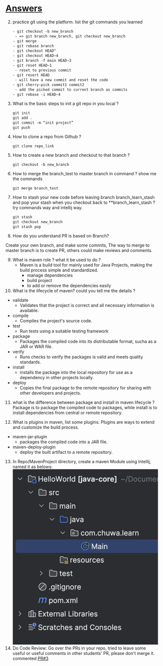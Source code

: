 # [Answers](#Answer)
2. practice git using the platform. list the git commands you learned
    ```
   - git checkout -b new_branch
     - => git branch new_branch, git checkout new_branch
   - git merge
   - git rebase branch
   - git checkout HEAD^
   - git checkout HEAD~4
   - git branch -f main HEAD~3
   - git reset HEAD~1 
     - reset to previous commit
   - git revert HEAD 
     - will have a new commit and reset the code
   - git cherry-pick commit1 commit2
     - add the picked commit to current branch as commits
   - git rebase -i HEAD~4
    ```
3.  What is the basic steps to init a git repo in you local ?
    ```
    git init
    git add .
    git commit -m “init project”
    git push
    ```
4.  How to clone a repo from Github ?
    ```
    git clone repo_link
    ```
5.  How to create a new branch and checkout to that branch ?
    ```
    git checkout -b new_branch
    ```
6.  How to merge the branch_test to master branch in command ? show me the commands
    ```
    git merge branch_test
    ```
7.  How to stash your new code before leaving branch branch_learn_stash and pop your stash when you
    checkout back to **branch_learn_stash ? try commands way and intellij way.
    ```
    git stash
    git checkout new_branch
    git stash pop
    ```
   8.  How do you understand PR is based on Branch?
    
   Create your own branch,  and make some commits, 
   The way to merge to master branch is to create PR, others could make reviews and comments.  
    
9.  What is maven role ? what it be used to do ?
    - Maven is a build tool for mainly used for Java Projects, making the build process simple and standardized.
      - manage dependencies
      - build project   
      - to add or remove the dependencies easily
10.  What is the lifecycle of maven? could you tell me the details ?
- validate
  - Validates that the project is correct and all necessary information is available.   
- compile
  - Compiles the project's source code.
- test
  - Run tests using a suitable testing framework
- package
  - Packages the compiled code into its distributable format, sucha as a JAR or WAR file.
- verify
  - Runs checks to verify the packages is valid and meets quality standards.
- install
  - installs the package into the local repository for use as a dependency in other projects locally.
- deploy
  - Copies the final package to the remote repository for sharing with other developers and projects.

11.  what is the difference between package and install in maven lifecycle ?   
    Package is to package the compiled code to packages, while install is to install dependencies from central or remote repository.

12.  What is plugins in maven, list some plugins.
     Plugins are ways to extend and customize the build process.   
- maven-jar-plugin
  - packages the compiled code into a JAR file.   
- maven-deploy-plugin
  - deploy the built artifact to a remote repository.
    
       
13.  In Repo/MavenProject directory, create a maven Module using Intellij, named it as belows:
    ![Q13.png](Q13.png)
14. Do Code Review: Go over the PRs in your repo, tried to leave some useful or useful comments in other
        students' PR, please don't merge it.
        commented [PR#3](https://github.com/Liam-Zhou/chuwa0610/pull/3)
